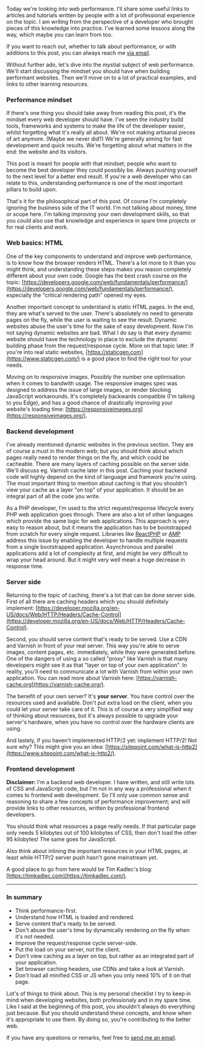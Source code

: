 Today we're looking into web performance. I'll share some useful links to articles and tutorials written by people with a lot of professional experience on the topic. I am writing from the perspective of a developer who brought pieces of this knowledge into practice. I've learned some lessons along the way, which maybe you can learn from too.

If you want to reach out, whether to talk about performance, or with additions to this post, you can always reach me [via email](mailto:brendt@stitcher.io).

Without further ado, let's dive into the mystial subject of web performance. We'll start discussing the mindset you should have when building performant websites. Then we'll move on to a lot of practical examples, and links to other learning resources.

### Performance mindset

If there's one thing you should take away from reading this post, it's the mindset every web developer should have. I've seen the industry build tools, frameworks and systems to make the life of the developer easier, whilst forgetting what it's really all about. We're not making artisanal pieces of art anymore. (Maybe we never did?) We're generally aiming for fast development and quick results. We're forgetting about what matters in the end: the website and its visitors.

This post is meant for people with that mindset; people who want to become the best developer they could possibly be. Always pushing yourself to the next level for a better end result. If you're a web developer who can relate to this, understanding performance is one of the most important pillars to build upon.

That's it for the philosophical part of this post. Of course I'm completely ignoring the business side of the IT world. I'm not talking about money, time or scope here. I'm talking improving your own development skills, so that you could also use that knowledge and experience in spare time projects or for real clients and work. 

### Web basics: HTML

One of the key components to understand and improve web performance, is to know how the browser renders HTML. There's a lot more to it than you might think, and understanding these steps makes you reason completely different about your own code. Google has the best crash course on the topic: [https://developers.google.com/web/fundamentals/performance/](https://developers.google.com/web/fundamentals/performance/), especially the "critical rendering path" opened my eyes.

Another important concept to understand is static HTML pages. In the end, they are what's served to the user. There's absolutely no need to generate pages on the fly, while the user is waiting to see the result. Dynamic websites abuse the user's time for the sake of easy development. Now I'm not saying dynamic websites are bad. What I do say is that every dynamic website should have the technology in place to exclude the dynamic building phase from the request/response cycle. More on that topic later. If you're into real static websites, [https://staticgen.com](https://www.staticgen.com/) is a good place to find the right tool for your needs.

Moving on to responsive images. Possibly the number one optimisation when it comes to bandwith usage. The responsive images spec was designed to address the issue of large images, or render blocking JavaScript workarounds. It's completely backwards compatible (I'm talking to you Edge), and has a good chance of drastically improving your website's loading time: [https://responsiveimages.org](https://responsiveimages.org/).

### Backend development

I've already mentioned dynamic websites in the previous section. They are of course a must in the modern web; but you should think about which pages really need to render things on the fly, and which could be cacheable. There are many layers of caching possible on the server side. We'll discuss eg. Varnish cache later in this post. Caching your backend code will highly depend on the kind of language and framwork you're using. The most important thing to mention about caching is that you shouldn't view your cache as a layer "on top" of your application. It should be an integral part of all the code you write.

As a PHP developer, I'm used to the strict request/response lifecycle every PHP web application goes through. There are also a lot of other languages which provide the same logic for web applications. This approach is very easy to reason about, but it means the application has to be bootstrapped from scratch for every single request. Libraries like [ReactPHP](http://reactphp.org/) or [AMP](https://github.com/amphp/amp) address this issue by enabling the developer to handle multiple requests from a single bootstrapped application. Asynchronous and parallel applications add a lot of complexity at first, and might be very difficult to wrap your head around. But it might very well mean a huge decrease in response time.

### Server side

Returning to the topic of caching, there's a lot that can be done server side. First of all there are caching headers which you should definitely implement: [https://developer.mozilla.org/en-US/docs/Web/HTTP/Headers/Cache-Control](https://developer.mozilla.org/en-US/docs/Web/HTTP/Headers/Cache-Control).

Second, you should serve content that's ready to be served. Use a CDN and Varnish in front of your real server. This way you're able to serve images, content pages, etc. immediately, while they were generated before. One of the dangers of using a so called "proxy" like Varnish is that many developers might see it as that "layer on top of your own application". In reality, you'll need to communicate a lot with Varnish from within your own application. You can read more about Varnish here: [https://varnish-cache.org](https://varnish-cache.org/).

The benefit of your own server? It's **your server**. You have control over the resources used and available. Don't put extra load on the client, when you could let your server take care of it. This is of course a very simplified way of thinking about resources, but it's always possible to upgrade your server's hardware, when you have no control over the hardware clients are using.

And lastely, if you haven't implemented HTTP/2 yet: implement HTTP/2! Not sure why? This might give you an idea: [https://sitepoint.com/what-is-http2](https://www.sitepoint.com/what-is-http2/).

### Frontend development

**Disclaimer:** I'm a backend web developer. I have written, and still write lots of CSS and JavaScript code, but I'm not in any way a professional when it comes to frontend web development. So I'll only use common sense and reasoning to share a few concepts of performance improvement; and will provide links to other resources, written by professional frontend developers.

You should think what resources a page really needs. If that particular page only needs 5 kilobytes out of 100 kilobytes of CSS, then don't load the other 95 kilobytes! The same goes for JavaScript. 

Also think about inlining the important resources in your HTML pages, at least while HTTP/2 server push hasn't gone mainstream yet.

A good place to go from here would be Tim Kadlec's blog: [https://timkadlec.com](https://timkadlec.com/).

---

### In summary

- Think performance-first.
- Understand how HTML is loaded and rendered.
- Serve content that's ready to be served.
- Don't abuse the user's time by dynamically rendering on the fly when it's not needed.
- Improve the request/response cycle server-side.
- Put the load on your server, not the client.
- Don't view caching as a layer on top, but rather as an integrated part of your application.
- Set browser caching headers, use CDNs and take a look at Varnish.
- Don't load all minified CSS or JS when you only need 10% of it on that page.

Lot's of things to think about. This is my personal checklist I try to keep in mind when developing websites, both professionaly and in my spare time. Like I said at the beginning of this post, you shouldn't always do everything just because. But you should understand these concepts, and know when it's appropriate to use them. By doing so, you're contributing to the better web.

If you have any questions or remarks, feel free to [send me an email](mailto:brendt@stitcher.io).
